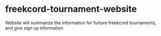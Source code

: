 # freekcord-tournament-website
Website will summarize the information for furture freekcord tournaments, and give sign up information
